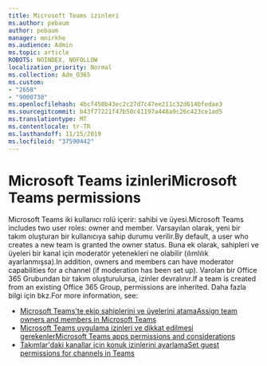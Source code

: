 ```yaml
---
title: Microsoft Teams izinleri
ms.author: pebaum
author: pebaum
manager: mnirkhe
ms.audience: Admin
ms.topic: article
ROBOTS: NOINDEX, NOFOLLOW
localization_priority: Normal
ms.collection: Adm_O365
ms.custom:
- "2658"
- "9000730"
ms.openlocfilehash: 4bcf450b43ec2c27d7c47ee211c32d614bfedae3
ms.sourcegitcommit: b43f77221f47b50c41197a448a9c26c423ce1ad5
ms.translationtype: MT
ms.contentlocale: tr-TR
ms.lasthandoff: 11/15/2019
ms.locfileid: "37590442"
---
```

# <a name="microsoft-teams-permissions"></a><span data-ttu-id="26f83-102">Microsoft Teams izinleri</span><span class="sxs-lookup"><span data-stu-id="26f83-102">Microsoft Teams permissions</span></span>

<span data-ttu-id="26f83-103">Microsoft Teams iki kullanıcı rolü içerir: sahibi ve üyesi.</span><span class="sxs-lookup"><span data-stu-id="26f83-103">Microsoft Teams includes two user roles: owner and member.</span></span> <span data-ttu-id="26f83-104">Varsayılan olarak, yeni bir takım oluşturan bir kullanıcıya sahip durumu verilir.</span><span class="sxs-lookup"><span data-stu-id="26f83-104">By default, a user who creates a new team is granted the owner status.</span></span> <span data-ttu-id="26f83-105">Buna ek olarak, sahipleri ve üyeleri bir kanal için moderatör yetenekleri ne olabilir (ılımlılık ayarlanmışsa).</span><span class="sxs-lookup"><span data-stu-id="26f83-105">In addition, owners and members can have moderator capabilities for a channel (if moderation has been set up).</span></span> <span data-ttu-id="26f83-106">Varolan bir Office 365 Grubundan bir takım oluşturulursa, izinler devralınır.</span><span class="sxs-lookup"><span data-stu-id="26f83-106">If a team is created from an existing Office 365 Group, permissions are inherited.</span></span> <span data-ttu-id="26f83-107">Daha fazla bilgi için bkz.</span><span class="sxs-lookup"><span data-stu-id="26f83-107">For more information, see:</span></span>

- [<span data-ttu-id="26f83-108">Microsoft Teams'te ekip sahiplerini ve üyelerini atama</span><span class="sxs-lookup"><span data-stu-id="26f83-108">Assign team owners and members in Microsoft Teams</span></span>](https://docs.microsoft.com/microsoftteams/assign-roles-permissions)
- [<span data-ttu-id="26f83-109">Microsoft Teams uygulama izinleri ve dikkat edilmesi gerekenler</span><span class="sxs-lookup"><span data-stu-id="26f83-109">Microsoft Teams apps permissions and considerations</span></span>](https://docs.microsoft.com/microsoftteams/app-permissions)
- [<span data-ttu-id="26f83-110">Takımlar'daki kanallar için konuk izinlerini ayarlama</span><span class="sxs-lookup"><span data-stu-id="26f83-110">Set guest permissions for channels in Teams</span></span>](https://support.office.com/article/4756c468-2746-4bfd-a582-736d55fcc169)

